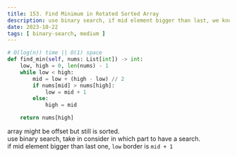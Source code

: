 ```yaml
---
title: 153. Find Minimum in Rotated Sorted Array
description: use binary search, if mid element bigger than last, we know borders
date: 2023-10-22
tags: [ binary-search, medium ] 
---
```


```python
# O(log(n)) time || O(1) space
def find_min(self, nums: List[int]) -> int:
    low, high = 0, len(nums) - 1
    while low < high:
        mid = low + (high - low) // 2
        if nums[mid] > nums[high]:
            low = mid + 1
        else:
            high = mid

    return nums[high]
```

array might be offset but still is sorted. \
use binary search, take in consider in which part to have a search. \
if mid element bigger than last one, `low` border is `mid + 1` 
